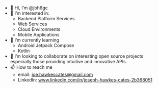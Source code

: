 - 👋 Hi, I’m @jbh6gc
- 👀 I’m interested in:
  - Backend Platform Services
  - Web Services
  - Cloud Environments
  - Mobile Applications
- 🌱 I’m currently learning 
  - Android Jetpack Compose
  - Kotlin
- 💞️ I’m looking to collaborate on interesting open source projects especially those providing intuitive and innovative APIs. 
- 📫 How to reach me 
  - email: joe.hawkescates@gmail.com
  - LinkedIn: www.linkedin.com/in/joseph-hawkes-cates-2b368051

<!---
jbh6gc/jbh6gc is a ✨ special ✨ repository because its `README.md` (this file) appears on your GitHub profile.
You can click the Preview link to take a look at your changes.
--->
